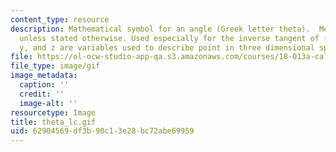 ```yaml
---
content_type: resource
description: Mathematical symbol for an angle (Greek letter theta).  Measured in radians
  unless stated otherwise. Used especially for the inverse tangent of (x/y) when x,
  y, and z are variables used to describe point in three dimensional space.
file: https://ol-ocw-studio-app-qa.s3.amazonaws.com/courses/18-013a-calculus-with-applications-spring-2005/62904569df3b90c13e28bc72abe69959_theta_lc.gif
file_type: image/gif
image_metadata:
  caption: ''
  credit: ''
  image-alt: ''
resourcetype: Image
title: theta_lc.gif
uid: 62904569-df3b-90c1-3e28-bc72abe69959
---
```

